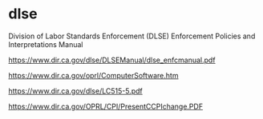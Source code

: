 # dlse
Division of Labor Standards Enforcement (DLSE) Enforcement Policies and Interpretations Manual

https://www.dir.ca.gov/dlse/DLSEManual/dlse_enfcmanual.pdf

https://www.dir.ca.gov/oprl/ComputerSoftware.htm

https://www.dir.ca.gov/dlse/LC515-5.pdf

https://www.dir.ca.gov/OPRL/CPI/PresentCCPIchange.PDF